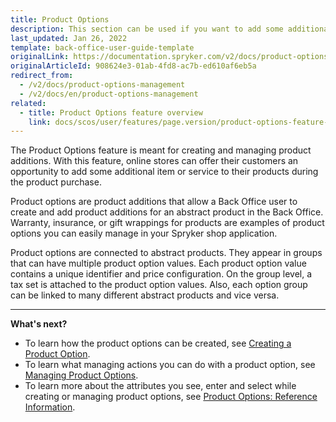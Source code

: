 ```yaml
---
title: Product Options
description: This section can be used if you want to add some additional services to your product- gift wrappings, insurance, etc.
last_updated: Jan 26, 2022
template: back-office-user-guide-template
originalLink: https://documentation.spryker.com/v2/docs/product-options-management
originalArticleId: 908624e3-01ab-4fd8-ac7b-ed610af6eb5a
redirect_from:
  - /v2/docs/product-options-management
  - /v2/docs/en/product-options-management
related:
  - title: Product Options feature overview
    link: docs/scos/user/features/page.version/product-options-feature-overview.html
---
```


The Product Options feature is meant for creating and managing product additions. With this feature, online stores can offer their customers an opportunity to add some additional item or service to their products during the product purchase.

Product options are product additions that allow a Back Office user to create and add product additions for an abstract product in the Back Office. Warranty, insurance, or gift wrappings for products are examples of product options you can easily manage in your Spryker shop application.

Product options are connected to abstract products. They appear in groups that can have multiple product option values. Each product option value contains a unique identifier and price configuration. On the group level, a tax set is attached to the product option values. Also, each option group can be linked to many different abstract products and vice versa.
*** 
**What's next?**

* To learn how the product options can be created, see [Creating a Product Option](/docs/scos/user/back-office-user-guides/{{page.version}}/catalog/product-options/creating-product-options.html).
* To learn what managing actions you can do with a product option, see  [Managing Product Options](/docs/scos/user/back-office-user-guides/{{page.version}}/catalog/product-options/managing-product-options.html).
* To learn more about the attributes you see, enter and select while creating or managing product options, see [Product Options: Reference Information](/docs/scos/user/back-office-user-guides/{{page.version}}/catalog/product-options/references/product-options-reference-information.html).

